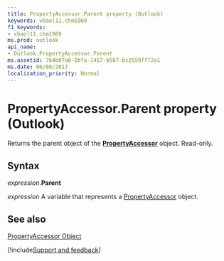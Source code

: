 ```yaml
---
title: PropertyAccessor.Parent property (Outlook)
keywords: vbaol11.chm1969
f1_keywords:
- vbaol11.chm1969
ms.prod: outlook
api_name:
- Outlook.PropertyAccessor.Parent
ms.assetid: 764b07a0-2bfa-1457-b587-bc2559ff72a1
ms.date: 06/08/2017
localization_priority: Normal
---
```



# PropertyAccessor.Parent property (Outlook)

Returns the parent object of the  **[PropertyAccessor](Outlook.PropertyAccessor.md)** object. Read-only.


## Syntax

_expression_.**Parent**

_expression_ A variable that represents a [PropertyAccessor](Outlook.PropertyAccessor.md) object.


## See also


[PropertyAccessor Object](Outlook.PropertyAccessor.md)

[!include[Support and feedback](~/includes/feedback-boilerplate.md)]